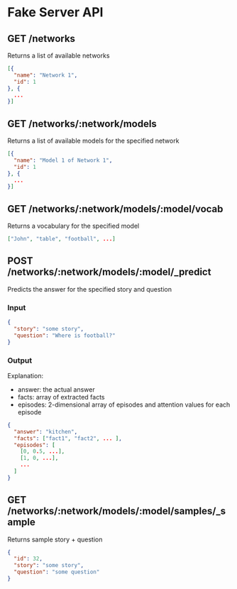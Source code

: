 # Fake Server API

## GET /networks

Returns a list of available networks

```json
[{
  "name": "Network 1",
  "id": 1
}, {
  ...
}]
```

## GET /networks/:network/models

Returns a list of available models for the specified network

```json
[{
  "name": "Model 1 of Network 1",
  "id": 1
}, {
  ...
}]
```

## GET /networks/:network/models/:model/vocab

Returns a vocabulary for the specified model 

```json
["John", "table", "football", ...]
```

## POST /networks/:network/models/:model/_predict

Predicts the answer for the specified story and question

### Input
```json
{
  "story": "some story",
  "question": "Where is football?"
}
```

### Output

Explanation:
  * answer: the actual answer
  * facts: array of extracted facts
  * episodes: 2-dimensional array of episodes and attention values for each episode 

```json
{
  "answer": "kitchen",
  "facts": ["fact1", "fact2", ... ],
  "episodes": [
    [0, 0.5, ...],
    [1, 0, ...],
    ...
  ]
}
```

## GET /networks/:network/models/:model/samples/_sample

Returns sample story + question

```json
{
  "id": 32,
  "story": "some story",
  "question": "some question"
}
```
